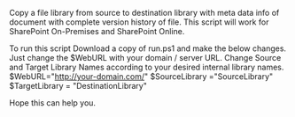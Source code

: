 Copy a file library from source to destination library with meta data info of document with complete version history of file.
This script will work for SharePoint On-Premises and SharePoint Online.

To run this script Download a copy of run.ps1 and make the below changes.
Just change the $WebURL with your domain / server URL. Change Source and Target Library Names according to your desired internal library names.
$WebURL="http://your-domain.com/"
$SourceLibrary ="SourceLibrary"
$TargetLibrary = "DestinationLibrary"

Hope this can help you.
